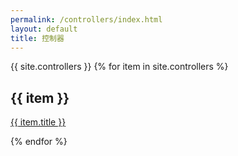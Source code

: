 ```yaml
---
permalink: /controllers/index.html
layout: default
title: 控制器
---
```

{{ site.controllers }}
{% for item in site.controllers %}
 <h2>{{ item }}</h2>
 <p><a href="{{ item.url }}">{{ item.title }}</a></p>
{% endfor %}
